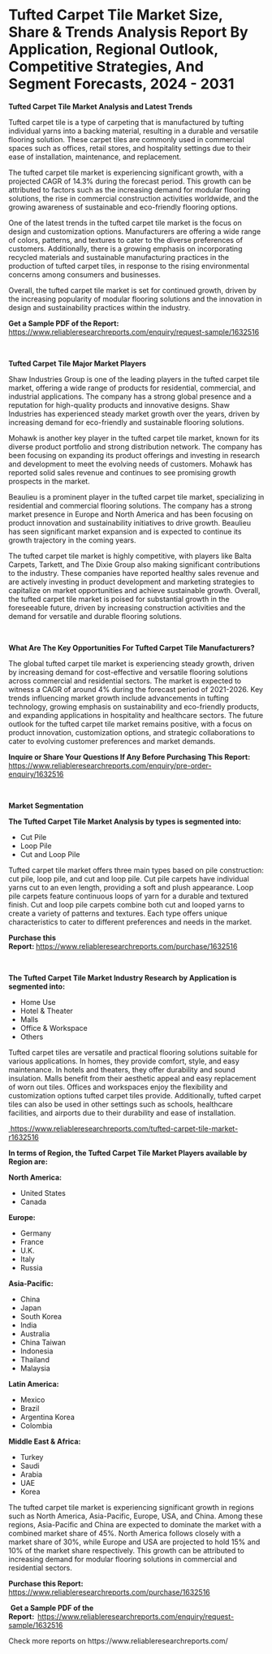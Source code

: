 <p><h1>Tufted Carpet Tile Market Size, Share & Trends Analysis Report By Application, Regional Outlook, Competitive Strategies, And Segment Forecasts, 2024 - 2031</h1></p><p><strong>Tufted Carpet Tile Market Analysis and Latest Trends</strong></p>
<p><p>Tufted carpet tile is a type of carpeting that is manufactured by tufting individual yarns into a backing material, resulting in a durable and versatile flooring solution. These carpet tiles are commonly used in commercial spaces such as offices, retail stores, and hospitality settings due to their ease of installation, maintenance, and replacement.</p><p>The tufted carpet tile market is experiencing significant growth, with a projected CAGR of 14.3% during the forecast period. This growth can be attributed to factors such as the increasing demand for modular flooring solutions, the rise in commercial construction activities worldwide, and the growing awareness of sustainable and eco-friendly flooring options.</p><p>One of the latest trends in the tufted carpet tile market is the focus on design and customization options. Manufacturers are offering a wide range of colors, patterns, and textures to cater to the diverse preferences of customers. Additionally, there is a growing emphasis on incorporating recycled materials and sustainable manufacturing practices in the production of tufted carpet tiles, in response to the rising environmental concerns among consumers and businesses.</p><p>Overall, the tufted carpet tile market is set for continued growth, driven by the increasing popularity of modular flooring solutions and the innovation in design and sustainability practices within the industry.</p></p>
<p><strong>Get a Sample PDF of the Report:&nbsp;</strong> <a href="https://www.reliableresearchreports.com/enquiry/request-sample/1632516">https://www.reliableresearchreports.com/enquiry/request-sample/1632516</a></p>
<p>&nbsp;</p>
<p><strong>Tufted Carpet Tile Major Market Players</strong></p>
<p><p>Shaw Industries Group is one of the leading players in the tufted carpet tile market, offering a wide range of products for residential, commercial, and industrial applications. The company has a strong global presence and a reputation for high-quality products and innovative designs. Shaw Industries has experienced steady market growth over the years, driven by increasing demand for eco-friendly and sustainable flooring solutions.</p><p>Mohawk is another key player in the tufted carpet tile market, known for its diverse product portfolio and strong distribution network. The company has been focusing on expanding its product offerings and investing in research and development to meet the evolving needs of customers. Mohawk has reported solid sales revenue and continues to see promising growth prospects in the market.</p><p>Beaulieu is a prominent player in the tufted carpet tile market, specializing in residential and commercial flooring solutions. The company has a strong market presence in Europe and North America and has been focusing on product innovation and sustainability initiatives to drive growth. Beaulieu has seen significant market expansion and is expected to continue its growth trajectory in the coming years.</p><p>The tufted carpet tile market is highly competitive, with players like Balta Carpets, Tarkett, and The Dixie Group also making significant contributions to the industry. These companies have reported healthy sales revenue and are actively investing in product development and marketing strategies to capitalize on market opportunities and achieve sustainable growth. Overall, the tufted carpet tile market is poised for substantial growth in the foreseeable future, driven by increasing construction activities and the demand for versatile and durable flooring solutions.</p></p>
<p>&nbsp;</p>
<p><strong>What Are The Key Opportunities For Tufted Carpet Tile Manufacturers?</strong></p>
<p><p>The global tufted carpet tile market is experiencing steady growth, driven by increasing demand for cost-effective and versatile flooring solutions across commercial and residential sectors. The market is expected to witness a CAGR of around 4% during the forecast period of 2021-2026. Key trends influencing market growth include advancements in tufting technology, growing emphasis on sustainability and eco-friendly products, and expanding applications in hospitality and healthcare sectors. The future outlook for the tufted carpet tile market remains positive, with a focus on product innovation, customization options, and strategic collaborations to cater to evolving customer preferences and market demands.</p></p>
<p><strong>Inquire or Share Your Questions If Any Before Purchasing This Report:</strong> <a href="https://www.reliableresearchreports.com/enquiry/pre-order-enquiry/1632516">https://www.reliableresearchreports.com/enquiry/pre-order-enquiry/1632516</a></p>
<p>&nbsp;</p>
<p><strong>Market Segmentation</strong></p>
<p><strong>The Tufted Carpet Tile Market Analysis by types is segmented into:</strong></p>
<p><ul><li>Cut Pile</li><li>Loop Pile</li><li>Cut and Loop Pile</li></ul></p>
<p><p>Tufted carpet tile market offers three main types based on pile construction: cut pile, loop pile, and cut and loop pile. Cut pile carpets have individual yarns cut to an even length, providing a soft and plush appearance. Loop pile carpets feature continuous loops of yarn for a durable and textured finish. Cut and loop pile carpets combine both cut and looped yarns to create a variety of patterns and textures. Each type offers unique characteristics to cater to different preferences and needs in the market.</p></p>
<p><strong>Purchase this Report:&nbsp;</strong><a href="https://www.reliableresearchreports.com/purchase/1632516">https://www.reliableresearchreports.com/purchase/1632516</a></p>
<p>&nbsp;</p>
<p><strong>The Tufted Carpet Tile Market Industry Research by Application is segmented into:</strong></p>
<p><ul><li>Home Use</li><li>Hotel & Theater</li><li>Malls</li><li>Office & Workspace</li><li>Others</li></ul></p>
<p><p>Tufted carpet tiles are versatile and practical flooring solutions suitable for various applications. In homes, they provide comfort, style, and easy maintenance. In hotels and theaters, they offer durability and sound insulation. Malls benefit from their aesthetic appeal and easy replacement of worn out tiles. Offices and workspaces enjoy the flexibility and customization options tufted carpet tiles provide. Additionally, tufted carpet tiles can also be used in other settings such as schools, healthcare facilities, and airports due to their durability and ease of installation.</p></p>
<p><a href="https://www.reliableresearchreports.com/tufted-carpet-tile-market-r1632516">&nbsp;https://www.reliableresearchreports.com/tufted-carpet-tile-market-r1632516</a></p>
<p><strong>In terms of Region, the Tufted Carpet Tile Market Players available by Region are:</strong></p>
<p>
    <p> <strong> North America: </strong>
        <ul>
            <li>United States</li>
            <li>Canada</li>
        </ul>
        </p> 
    <p> <strong> Europe: </strong>
        <ul>
            <li>Germany</li>
            <li>France</li>
            <li>U.K.</li>
            <li>Italy</li>
            <li>Russia</li>
        </ul>
        </p> 
    <p> <strong> Asia-Pacific: </strong>
        <ul>
            <li>China</li>
            <li>Japan</li>
            <li>South Korea</li>
            <li>India</li>
            <li>Australia</li>
            <li>China Taiwan</li>
            <li>Indonesia</li>
            <li>Thailand</li>
            <li>Malaysia</li>
        </ul>
        </p> 
    <p> <strong> Latin America: </strong>
        <ul>
            <li>Mexico</li>
            <li>Brazil</li>
            <li>Argentina Korea</li>
            <li>Colombia</li>
        </ul>
        </p> 
    <p> <strong> Middle East & Africa: </strong>
        <ul>
            <li>Turkey</li>
            <li>Saudi</li>
            <li>Arabia</li>
            <li>UAE</li>
            <li>Korea</li>
        </ul>
    </p>
    </p>
<p><p>The tufted carpet tile market is experiencing significant growth in regions such as North America, Asia-Pacific, Europe, USA, and China. Among these regions, Asia-Pacific and China are expected to dominate the market with a combined market share of 45%. North America follows closely with a market share of 30%, while Europe and USA are projected to hold 15% and 10% of the market share respectively. This growth can be attributed to increasing demand for modular flooring solutions in commercial and residential sectors.</p></p>
<p><strong>Purchase this Report: </strong><a href="https://www.reliableresearchreports.com/purchase/1632516">https://www.reliableresearchreports.com/purchase/1632516</a></p>
<p>&nbsp;<strong>Get a Sample PDF of the Report:&nbsp;&nbsp;</strong><a href="https://www.reliableresearchreports.com/enquiry/request-sample/1632516">https://www.reliableresearchreports.com/enquiry/request-sample/1632516</a></p>
<p><strong></strong></p>
<p>Check more reports on https://www.reliableresearchreports.com/</p>